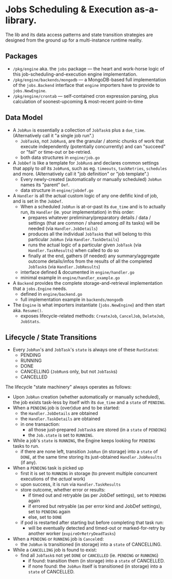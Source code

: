 # Jobs Scheduling & Execution **as-a-library**.

The lib and its data access patterns and state transition strategies are designed from the ground up for a multi-instance runtime reality.

## Packages

- `/pkg/engine` aka. the `jobs` package &mdash; the heart and work-horse logic of this job-scheduling-and-execution engine implementation.
- `/pkg/engine/backends/mongodb` &mdash; a MongoDB-based full implementation of the `jobs.Backend` interface that `engine` importers have to provide to `jobs.NewEngine`.
- `/pkg/engine/crontab` &mdash; self-contained cron expression parsing, plus calculation of soonest-upcoming &amp; most-recent point-in-time

## Data Model

- A `JobRun` is essentially a collection of `JobTask`s plus a `due_time`. (Alternatively call it "a single job run".)
    - `JobTask`s, not `JobRun`s, are the granular / atomic chunks of work that execute independently (potentially concurrently) and can "succeed" or "fail" or time-out or be-retried.
    - both data structures in `engine/job.go`
- A `JobDef` is like a template for `JobRun`s and declares common settings that apply to _all_ its `JobRun`s, such as eg. `timeouts`, `taskRetries`, `schedules` and more. (Alternatively call it "job definition" or "job template".)
    - Every newly-created (automatically or manually scheduled) `JobRun` names its "parent" `Def`.
    - data structure in `engine/jobdef.go`
- A `Handler` is all the actual custom logic of any one defific kind of job, and is set in the `JobDef`.
    - When a scheduled `JobRun` is at-or-past its `due_time` and is to actually run, its `Handler` (ie. your implementation) in this order:
        - prepares whatever preliminary/preparatory details / data / settings (that are common / shared among _all_ its tasks) will be needed (via `Handler.JobDetails`)
        - produces all the individual `JobTask`s that will belong to this particular `JobRun` (via `Handler.TaskDetails`)
        - runs the actual logic of a particular given `JobTask` (via `Handler.TaskResults`) when called to do so
        - finally at the end, gathers (if needed) any summary/aggregate outcome details/infos from the results of all the completed `JobTask`s (via `Handler.JobResults`)
    - interface defined &amp; documented in `engine/handler.go`
    - minimal example in `engine/handler_example.go`
- A `Backend` provides the complete storage-and-retrieval implementation that a `jobs.Engine` needs.
    - defined in `engine/backend.go`
    - full implementation example in `backends/mongodb`
- The `Engine` is what importers instantiate (`jobs.NewEngine`) and then start aka. `Resume()`.
    - exposes lifecycle-related methods: `CreateJob`, `CancelJob`, `DeleteJob`, `JobStats`.

## Lifecycle / State Transitions

- Every `JobRun`'s and `JobTask`'s `state` is always one of these `RunState`s:
    - PENDING
    - RUNNING
    - DONE
    - CANCELLING (`JobRun`s only, but not `JobTask`s)
    - CANCELLED

The lifecycle "state machinery" always operates as follows:

- Upon `JobRun` creation (whether automatically or manually scheduled), the job exists task-less by itself with its `due_time` and a `state` of `PENDING`.
- When a `PENDING` job is (over)due and to be started:
    - the `Handler.JobDetails` are obtained
    - the `Handler.TaskDetails` are obtained
    - in one transaction:
        - all those just-prepared `JobTask`s are stored (in a `state` of `PENDING`)
        - the `Job.state` is set to `RUNNING`.
- While a job's `state` is `RUNNING`, the Engine keeps looking for `PENDING` tasks to run.
    - if there are none left, transition `JobRun` (in storage) into a `state` of `DONE`, at the same time storing its just-obtained `Handler.JobResults` (if any).
- When a `PENDING` task is picked up
    - first it is set to `RUNNING` in storage (to prevent multiple concurrent executions of the _actual_ work)
    - upon success, it is run via `Handler.TaskResults`
    - store outcome, whether error or results:
        - if timed out and retryable (as per JobDef settings), set to `PENDING` again
        - if errored but retryable (as per error kind and JobDef settings), set to `PENDING` again
        - else, set to `DONE`
    - if pod is restarted after starting but before completing that task run:
      - will be eventually detected and timed-out or marked-for-retry by another worker (`expireOrRetryDeadTasks`)
- When a `PENDING` or `RUNNING` job is `Cancel`ed:
    - the `JobRun` is transitioned (in storage) into a `state` of CANCELLING.
- While a `CANCELLING` job is found to exist:
    - find all `JobTask`s not yet `DONE` or `CANCELLED` (ie. `PENDING` or `RUNNING`)
        - if found: transition them (in storage) into a `state` of CANCELLED.
        - if none found: the `JobRun` itself is transitioned (in storage) into a `state` of CANCELLED.
